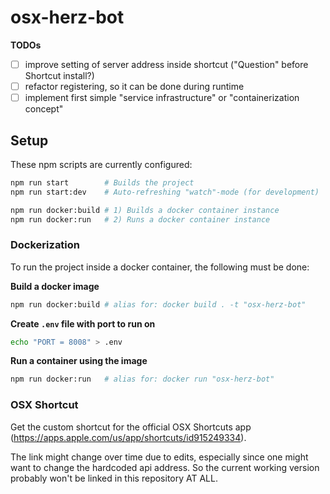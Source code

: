 # osx-herz-bot

**TODOs**
- [ ] improve setting of server address inside shortcut ("Question" before Shortcut install?)
- [ ] refactor registering, so it can be done during runtime
- [ ] implement first simple "service infrastructure" or "containerization concept"

## Setup
These npm scripts are currently configured:
```sh
npm run start        # Builds the project
npm run start:dev    # Auto-refreshing "watch"-mode (for development)

npm run docker:build # 1) Builds a docker container instance
npm run docker:run   # 2) Runs a docker container instance
```
### Dockerization
To run the project inside a docker container, the following must be done:

**Build a docker image**
```sh
npm run docker:build # alias for: docker build . -t "osx-herz-bot"
```
**Create `.env` file with port to run on**
```sh
echo "PORT = 8008" > .env
```
**Run a container using the image**
```sh
npm run docker:run   # alias for: docker run "osx-herz-bot"
```

### OSX Shortcut
Get the custom shortcut for the official OSX Shortcuts app (https://apps.apple.com/us/app/shortcuts/id915249334).

The link might change over time due to edits, especially since one might want to change the hardcoded api address.
So the current working version probably won't be linked in this repository AT ALL.
